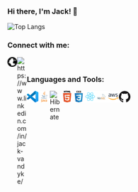 ### Hi there, I'm Jack! 👋

![Top Langs](https://github-readme-stats.vercel.app/api/top-langs/?username=JackTVanDyke&layout=compact&hide=html)
### Connect with me:

[<img align="left" alt="https://jacktvandyke.github.io/" width="22px" src="https://raw.githubusercontent.com/iconic/open-iconic/master/svg/globe.svg" />][website]
[<img align="left" alt="https://www.linkedin.com/in/jack-vandyke/" width="22px" src="https://cdn.jsdelivr.net/npm/simple-icons@v3/icons/linkedin.svg" />][linkedin]

<br />

### Languages and Tools:

[<img align="left" alt="Visual Studio Code" width="26px" src="https://raw.githubusercontent.com/github/explore/80688e429a7d4ef2fca1e82350fe8e3517d3494d/topics/visual-studio-code/visual-studio-code.png" />][vscode]
[<img align="left" alt="Java" width="26px" src="https://raw.githubusercontent.com/github/explore/80688e429a7d4ef2fca1e82350fe8e3517d3494d/topics/java/java.png" />][playlist]
[<img align="left" alt="Hibernate" width="26px" src="https://raw.githubusercontent.com/simple-icons/simple-icons/35dbc14178387cfd752cda140db5d483f36ad7d4/icons/hibernate.svg" />][playlist]
[<img align="left" alt="HTML5" width="26px" src="https://raw.githubusercontent.com/github/explore/80688e429a7d4ef2fca1e82350fe8e3517d3494d/topics/html/html.png" />][htmlcssplaylist]
[<img align="left" alt="CSS3" width="26px" src="https://raw.githubusercontent.com/github/explore/80688e429a7d4ef2fca1e82350fe8e3517d3494d/topics/css/css.png" />][cssplaylist]
[<img align="left" alt="React" width="26px" src="https://raw.githubusercontent.com/github/explore/80688e429a7d4ef2fca1e82350fe8e3517d3494d/topics/react/react.png" />][reactplaylist]
[<img align="left" alt="MySQL" width="26px" src="https://raw.githubusercontent.com/github/explore/80688e429a7d4ef2fca1e82350fe8e3517d3494d/topics/mysql/mysql.png" />][playlist]
[<img align="left" alt="AWS" width="26px" src="https://raw.githubusercontent.com/github/explore/80688e429a7d4ef2fca1e82350fe8e3517d3494d/topics/aws/aws.png" />][playlist]
[<img align="left" alt="GitHub" width="26px" src="https://raw.githubusercontent.com/github/explore/78df643247d429f6cc873026c0622819ad797942/topics/github/github.png" />][playlist]
<br />


[website]: https://jack-vandyke.netlify.app/
[linkedin]: https://www.linkedin.com/in/jack-vandyke/
[vscode]: https://www.youtube.com/watch?v=UTQp6mvhb0Y
[htmlcssplaylist]: https://www.youtube.com/watch?v=mU6anWqZJcc&t=1811s
[jsplaylist]: https://www.youtube.com/playlist?list=PLWKjhJtqVAbleDe3_ZA8h3AO2rXar-q2V
[cssplaylist]: https://www.youtube.com/watch?v=1Rs2ND1ryYc&t=65s
[reactplaylist]: https://www.youtube.com/playlist?list=PLWKjhJtqVAbkArDMazoARtNz1aMwNWmvC
[playlist]: https://www.youtube.com/playlist?list=PLPzOrLAjFAgIE8l3rf13M_awmH_70chNB

